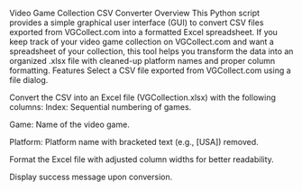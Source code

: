 Video Game Collection CSV Converter
Overview
This Python script provides a simple graphical user interface (GUI) to convert CSV files exported from VGCollect.com into a formatted Excel spreadsheet. If you keep track of your video game collection on VGCollect.com and want a spreadsheet of your collection, this tool helps you transform the data into an organized .xlsx file with cleaned-up platform names and proper column formatting.
Features
Select a CSV file exported from VGCollect.com using a file dialog.

Convert the CSV into an Excel file (VGCollection.xlsx) with the following columns:
Index: Sequential numbering of games.

Game: Name of the video game.

Platform: Platform name with bracketed text (e.g., [USA]) removed.

Format the Excel file with adjusted column widths for better readability.

Display success message upon conversion.
